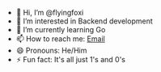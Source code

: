 - 👋 Hi, I’m @flyingfoxi
- 👀 I’m interested in Backend development
- 🌱 I’m currently learning Go
- 📫 How to reach me: [Email](mailto:flyingfoxi@proton.me)
- 😄 Pronouns: He/Him
- ⚡ Fun fact: It's all just 1's and 0's
